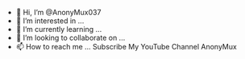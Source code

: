 - 👋 Hi, I’m @AnonyMux037
- 👀 I’m interested in ...
- 🌱 I’m currently learning ...
- 💞️ I’m looking to collaborate on ...
- 📫 How to reach me ...
Subscribe My YouTube Channel AnonyMux 

<!---
AnonyMux037/AnonyMux037 is a ✨ special ✨ repository because its `README.md` (this file) appears on your GitHub profile.
You can click the Preview link to take a look at your changes.
--->
